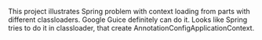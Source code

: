 This project illustrates Spring problem with context loading from parts with different classloaders. Google Guice definitely can do it. Looks like Spring tries to do it in classloader, that create AnnotationConfigApplicationContext.